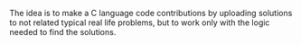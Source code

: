 The idea is to make a C language code contributions by uploading solutions to not related typical real life problems, but to work only with the logic needed to find the solutions.

